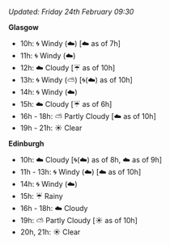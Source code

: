 *Updated: Friday 24th February 09:30*

**Glasgow**

* 10h: :cyclone: Windy (:cloud:) [:cloud: as of 7h]
* 11h: :cyclone: Windy (:cloud:)
* 12h: :cloud: Cloudy [:umbrella: as of 10h]
* 13h: :cyclone: Windy (:partly_sunny:) [:cyclone:(:cloud:) as of 10h]
* 14h: :cyclone: Windy (:cloud:)
* 15h: :cloud: Cloudy [:umbrella: as of 6h]
* 16h - 18h: :partly_sunny: Partly Cloudy [:cloud: as of 10h]
* 19h - 21h: :sunny: Clear

**Edinburgh**

* 10h: :cloud: Cloudy [:cyclone:(:cloud:) as of 8h, :cloud: as of 9h]
* 11h - 13h: :cyclone: Windy (:cloud:) [:cloud: as of 10h]
* 14h: :cyclone: Windy (:cloud:)
* 15h: :umbrella: Rainy
* 16h - 18h: :cloud: Cloudy
* 19h: :partly_sunny: Partly Cloudy [:sunny: as of 10h]
* 20h, 21h: :sunny: Clear
